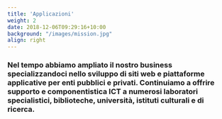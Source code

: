 ```yaml
---
title: 'Applicazioni'
weight: 2
date: 2018-12-06T09:29:16+10:00
background: "/images/mission.jpg"
align: right
---
```


### Nel tempo abbiamo ampliato il nostro business specializzandoci nello sviluppo di siti web e piattaforme applicative per enti pubblici e privati. Continuiamo a offrire supporto e componentistica ICT a numerosi laboratori specialistici, biblioteche, università, istituti culturali e di ricerca.
